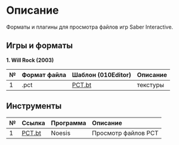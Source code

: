 # Описание

Форматы и плагины для просмотра файлов игр Saber Interactive.

## Игры и форматы

**1. Will Rock (2003)**

| № | Формат файла       | Шаблон (010Editor)     |   Описание |
| :--- | :--------- | :----------- |  :---------- | 
| 1 | .pct        | [PCT.bt](https://github.com/AlexKimov/saber-file-formats/tree/master/formats/010editor-templates/all.bt)        | текстуры  |

## Инструменты

| № | Ссылка | Программа |   Описание |
| :--- | :--------- | :----------- |  :---------- | 
| 1 | [PCT.bt](https://github.com/AlexKimov/saber-file-formats/tree/master/scripts/010editor/PCT.bt) | Noesis | Просмотр файлов PCT |